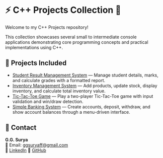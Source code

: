 # ⚡ C++ Projects Collection 🚀

Welcome to my C++ Projects repository!

This collection showcases several small to intermediate console applications demonstrating core programming concepts and practical implementations using C++.

## 📁 Projects Included

- [Student Result Management System](https://github.com/ggsurya/Cpp-Projects/blob/main/1.%20Student%20Result%20Management%20System/README.md) — Manage student details, marks, and calculate grades with a formatted report.
- [Inventory Management System](https://github.com/ggsurya/Cpp-Projects/blob/main/2.%20Inventory%20Management%20System/README.md) — Add products, update stock, display inventory, and calculate total inventory value.
- [Tic-Tac-Toe Game](https://github.com/ggsurya/Cpp-Projects/blob/main/3.%20Tic-Tac-Toe%20Game/README.md) — Play a two-player Tic-Tac-Toe game with input validation and win/draw detection.
- [Simple Banking System](https://github.com/ggsurya/Cpp-Projects/blob/main/4.%20Simple%20Banking%20System/README.md) — Create accounts, deposit, withdraw, and show account balances through a menu-driven interface.

## 📩 Contact

**G.G. Surya**  
📧 Email: ggsuryaff@gmail.com  
🔗 [LinkedIn](https://www.linkedin.com/in/g-g-surya-5aa9312b4)
🔗 [GitHub](https://github.com/ggsurya)

